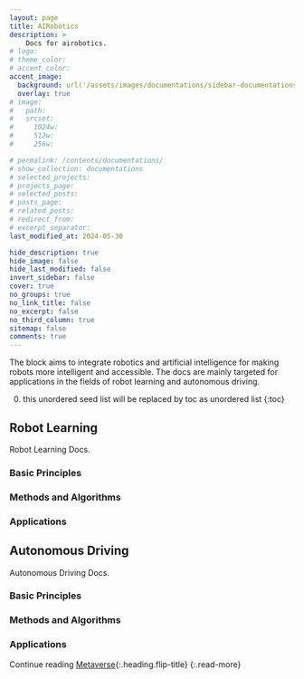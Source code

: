 ```yaml
---
layout: page
title: AIRobotics
description: >
    Docs for airobotics.
# logo:
# theme_color:
# accent_color:
accent_image:
  background: url('/assets/images/documentations/sidebar-documentations.jpg') center/cover
  overlay: true
# image:
#   path:
#   srcset:
#     1024w:
#     512w:
#     256w:

# permalink: /contents/documentations/
# show_collection: documentations
# selected_projects:
# projects_page:
# selected_posts:
# posts_page:
# related_posts:
# redirect_from:
# excerpt_separator:
last_modified_at: 2024-05-30

hide_description: true
hide_image: false
hide_last_modified: false
invert_sidebar: false
cover: true
no_groups: true
no_link_title: false
no_excerpt: false
no_third_column: true
sitemap: false
comments: true
---
```


The block aims to integrate robotics and artificial intelligence for making robots more intelligent and accessible. The docs are mainly targeted for applications in the fields of robot learning and autonomous driving.

0. this unordered seed list will be replaced by toc as unordered list
{:toc}

## Robot Learning
Robot Learning Docs.

### Basic Principles
### Methods and Algorithms
### Applications

## Autonomous Driving
Autonomous Driving Docs.

### Basic Principles
### Methods and Algorithms
### Applications

Continue reading [Metaverse](Metaverse.md){:.heading.flip-title}
{:.read-more}
